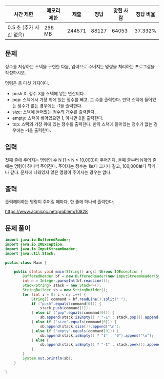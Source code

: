 |시간 제한|메모리 제한|제출|정답|맞힌 사람|정답 비율|
|---|---|---|---|---|---|
|0.5 초 (추가 시간 없음)|256 MB|244571|88127|64053|37.332%|

## 문제

정수를 저장하는 스택을 구현한 다음, 입력으로 주어지는 명령을 처리하는 프로그램을 작성하시오.

명령은 총 다섯 가지이다.

- push X: 정수 X를 스택에 넣는 연산이다.
- pop: 스택에서 가장 위에 있는 정수를 빼고, 그 수를 출력한다. 만약 스택에 들어있는 정수가 없는 경우에는 -1을 출력한다.
- size: 스택에 들어있는 정수의 개수를 출력한다.
- empty: 스택이 비어있으면 1, 아니면 0을 출력한다.
- top: 스택의 가장 위에 있는 정수를 출력한다. 만약 스택에 들어있는 정수가 없는 경우에는 -1을 출력한다.

## 입력

첫째 줄에 주어지는 명령의 수 N (1 ≤ N ≤ 10,000)이 주어진다. 둘째 줄부터 N개의 줄에는 명령이 하나씩 주어진다. 주어지는 정수는 1보다 크거나 같고, 100,000보다 작거나 같다. 문제에 나와있지 않은 명령이 주어지는 경우는 없다.

## 출력

출력해야하는 명령이 주어질 때마다, 한 줄에 하나씩 출력한다.

https://www.acmicpc.net/problem/10828

## 문제 풀이

```java
import java.io.BufferedReader;  
import java.io.IOException;  
import java.io.InputStreamReader;  
import java.util.Stack;  
  
public class Main {  
  
    public static void main(String[] args) throws IOException {  
        BufferedReader bf = new BufferedReader(new InputStreamReader(System.in));  
        int n = Integer.parseInt(bf.readLine());  
        Stack<String> stack = new Stack<>();  
        StringBuilder sb = new StringBuilder();  
        for (int i = 0; i < n; i++) {  
            String[] command = bf.readLine().split(" ");  
            if ("push".equals(command[0])) {  
                stack.push(command[1]);  
            } else if ("pop".equals(command[0])) {  
                sb.append(stack.isEmpty() ? "-1" : stack.pop()).append("\n");  
            } else if ("size".equals(command[0])) {  
                sb.append(stack.size()).append("\n");  
            } else if ("empty".equals(command[0])) {  
                sb.append(stack.isEmpty() ? "1" : "0").append("\n");  
            } else {  
                sb.append(stack.isEmpty() ? "-1" : stack.peek()).append("\n");  
            }  
        }  
        System.out.println(sb);  
    }  
  
}
```
